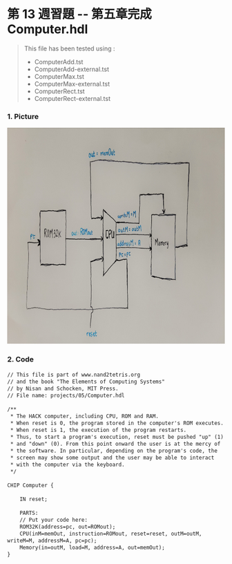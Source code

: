 第 13 週習題 -- 第五章完成 Computer.hdl
===

> This file has been tested using :
> * ComputerAdd.tst
> * ComputerAdd-external.tst
> * ComputerMax.tst
> * ComputerMax-external.tst
> * ComputerRect.tst
> * ComputerRect-external.tst

### 1. Picture
<img src="Computer.jpg" alt="Computer" title="Computer" height="500" />

### 2. Code
```
// This file is part of www.nand2tetris.org
// and the book "The Elements of Computing Systems"
// by Nisan and Schocken, MIT Press.
// File name: projects/05/Computer.hdl

/**
 * The HACK computer, including CPU, ROM and RAM.
 * When reset is 0, the program stored in the computer's ROM executes.
 * When reset is 1, the execution of the program restarts. 
 * Thus, to start a program's execution, reset must be pushed "up" (1)
 * and "down" (0). From this point onward the user is at the mercy of 
 * the software. In particular, depending on the program's code, the 
 * screen may show some output and the user may be able to interact 
 * with the computer via the keyboard.
 */

CHIP Computer {

    IN reset;

    PARTS:
    // Put your code here:
    ROM32K(address=pc, out=ROMout);
    CPU(inM=memOut, instruction=ROMout, reset=reset, outM=outM, writeM=M, addressM=A, pc=pc);
    Memory(in=outM, load=M, address=A, out=memOut);
}
```
